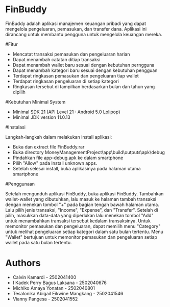 # FinBuddy

FinBuddy adalah aplikasi manajemen keuangan pribadi yang dapat mengelola pengeluaran, pemasukan, dan transfer dana. Aplikasi ini dirancang untuk membantu pengguna untuk mengelola keuangan mereka.

#Fitur
- Mencatat transaksi pemasukan dan pengeluaran harian
- Dapat menambah catatan ditiap transaksi
- Dapat menambah wallet baru sesuai dengan kebutuhan perngguna
- Dapat menambah kategori baru sesuai dengan kebutuhan pengguan
- Terdapat ringkasan pemasukan dan pengeluaran tiap wallet
- Terdapat ringkasan pengeluaran di setiap kategori
- Ringkasan tersebut di tampilkan berdasarkan bulan dan tahun yang dipilih

#Kebutuhan Minimal System
- Minimal SDK 21 (API Level 21 : Android 5.0 Lolipop)
- Minimal JDK version 11.0.13

#Instalasi

Langkah-langkah dalam melakukan install aplikasi:
- Buka dan extract file FinBuddy.rar
- Buka directory MoneyManagementProject\app\build\outputs\apk\debug
- Pindahkan file app-debug.apk ke dalam smartphone
- Pilih "Allow" pada Install unknown apps.
- Setelah selesai install, buka aplikasinya pada halaman utama smartphone

#Penggunaan

Setelah mengunduh aplikasi FinBuddy, buka aplikasi FinBuddy. Tambahkan wallet-wallet yang dibutuhkan, lalu masuk ke halaman tambah transaksi dengan menekan tombol "+" pada bagian tengah bawah halaman utama. Lalu pilih jenis transaksi, "Income", "Expense", dan "Transfer". Setelah di pilih, masukkan data-data yang diperlukan lalu menekan tombol "Add" untuk menambahkan transaksi tersebut kedalam transaksinya. Untuk memonitor pemasukan dan pengeluaran, dapat memilih menu "Category" untuk melihat pengeluaran setiap kategori dalam satu bulan tertentu. Menu "Wallet" bertujuan untuk memonitor pemasukan dan pengeluaran setiap wallet pada satu bulan tertentu.

# Authors
- Calvin Kamardi - 2502041400
- I Kadek Perry Bagus Laksana - 2502040676 
- Michiko Amaya Yonatan - 2502040801 
- Tesalonika Abigail Eikwine Mangkang - 2502041546 
- Vianny Pangesa - 2502041552 
